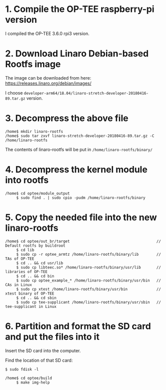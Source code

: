# 1. Compile the OP-TEE raspberry-pi version
I compiled the OP-TEE 3.6.0 rpi3 version.

# 2. Download Linaro Debian-based Rootfs image
The image can be downloaded from here: https://releases.linaro.org/debian/images/

I choose `developer-arm64/18.04/linaro-stretch-developer-20180416-89.tar.gz` version.

# 3. Decompress the above file
```
/home$ mkdir linaro-rootfs
/home$ sudo tar zxvf linaro-stretch-developer-20180416-89.tar.gz -C /home/linaro-rootfs
```

The contents of linaro-rootfs will be put in `/home/linaro-rootfs/binary/`

# 4. Decompress the kernel module into rootfs
```
/home$ cd optee/module_output
     $ sudo find . | sudo cpio -pudm /home/linaro-rootfs/binary
```

# 5. Copy the needed file into the new linaro-rootfs
```
/home$ cd optee/out_br/target                                       // Default rootfs by buildroot
     $ cd lib
     $ sudo cp -r optee_armtz /home/linaro-rootfs/binary/lib        // TAs of OP-TEE
     $ cd .. && cd usr/lib
     $ sudo cp libteec.so* /home/linaro-rootfs/binary/usr/lib       // libraries of OP-TEE
     $ cd .. && cd bin
     $ sudo cp optee_example_* /home/linaro-rootfs/binary/usr/bin   // CAs in Linux
     $ sudo cp xtest /home/linaro-rootfs/binary/usr/bin             // xtest binary of OP-TEE
     $ cd .. && cd sbin
     $ sudo cp tee-supplicant /home/linaro-rootfs/binary/usr/sbin   // tee-supplicant in Linux
```

# 6. Partition and format the SD card and put the files into it

Insert the SD card into the computer.

Find the location of that SD card:
```
$ sudo fdisk -l
```
[]()
```
/home$ cd optee/build
     $ make img-help
